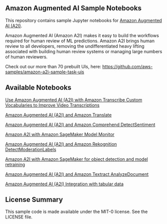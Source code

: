 ## Amazon Augmented AI Sample Notebooks

This repository contains sample Jupyter notebooks for [Amazon Augmented AI (A2I)](https://aws.amazon.com/augmented-ai/).

Amazon Augmented AI (Amazon A2I) makes it easy to build the workflows required for human review of ML predictions. Amazon A2I brings human review to all developers, removing the undifferentiated heavy lifting associated with building human review systems or managing large numbers of human reviewers.

Check out our more than 70 prebuilt UIs, here: https://github.com/aws-samples/amazon-a2i-sample-task-uis

## Available Notebooks

[Use Amazon Augmented AI (A2I) with Amazon Transcribe Custom Vocabularies to Improve Video Transcriptions](https://github.com/aws-samples/amazon-a2i-sample-jupyter-notebooks/blob/master/A2I-Video-Transcription-with-Amazon-Transcribe.ipynb)

[Amazon Augmented AI (A2I) and Amazon Translate](https://github.com/aws-samples/amazon-a2i-sample-jupyter-notebooks/blob/master/Amazon%20Augmented%20AI%20(A2I)%20and%20Amazon%20Translate.ipynb)

[Amazon Augmented AI (A2I) and Amazon Comprehend DetectSentiment](https://github.com/aws-samples/amazon-a2i-sample-jupyter-notebooks/blob/master/Amazon%20Augmented%20AI%20(A2I)%20and%20Comprehend%20DetectSentiment.ipynb)

[Amazon A2I with Amazon SageMaker Model Monitor](https://github.com/aws-samples/amazon-a2i-sample-jupyter-notebooks/blob/master/Amazon-A2I-with-Amazon-SageMaker-Model-Monitor.ipynb)

[Amazon Augmented AI (A2I) and Amazon Rekognition DetectModerationLabels](https://github.com/aws-samples/amazon-a2i-sample-jupyter-notebooks/blob/master/Amazon%20Augmented%20AI%20(A2I)%20and%20Rekognition%20DetectModerationLabels.ipynb)

[Amazon A2I with Amazon SageMaker for object detection and model retraining](https://github.com/aws-samples/amazon-a2i-sample-jupyter-notebooks/blob/master/Amazon%20A2I%20with%20Amazon%20SageMaker%20for%20object%20detection%20and%20model%20retraining.ipynb)

[Amazon Augmented AI (A2I) and Amazon Textract AnalyzeDocument](https://github.com/aws-samples/amazon-a2i-sample-jupyter-notebooks/blob/master/Amazon%20Augmented%20AI%20(A2I)%20and%20Textract%20AnalyzeDocument.ipynb)

[Amazon Augmented AI (A2I) Integration with tabular data](https://github.com/aws-samples/amazon-a2i-sample-jupyter-notebooks/blob/master/Amazon%20Augmented%20AI%20(Amazon%20A2I)%20Integration%20with%20tabular%20data.ipynb)

## License Summary

This sample code is made available under the MIT-0 license. See the LICENSE file.

